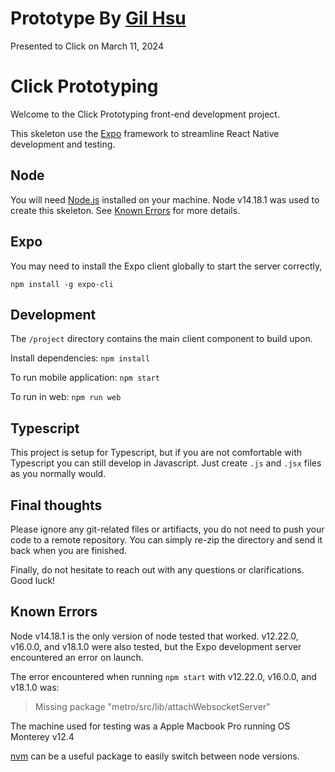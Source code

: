 # Prototype By [Gil Hsu](https://github.com/gilhsu)

Presented to Click on March 11, 2024

# Click Prototyping

Welcome to the Click Prototyping front-end development project.

This skeleton use the [Expo](https://docs.expo.dev/) framework to streamline React Native development and testing.

## Node

You will need [Node.js](https://nodejs.org/en/download/) installed on your machine. Node v14.18.1 was used to create this skeleton. See [Known Errors](#known_errors) for more details.

## Expo

You may need to install the Expo client globally to start the server correctly,

`npm install -g expo-cli`

## Development

The `/project` directory contains the main client component to build upon.

Install dependencies:
`npm install`

To run mobile application:
`npm start`

To run in web:
`npm run web`

## Typescript

This project is setup for Typescript, but if you are not comfortable with Typescript you can still develop in Javascript. Just create `.js` and `.jsx` files as you normally would.

## Final thoughts

Please ignore any git-related files or artifiacts, you do not need to push your code to a remote repository. You can simply re-zip the directory and send it back when you are finished.

Finally, do not hesitate to reach out with any questions or clarifications. Good luck!

<!----><a name="known_errors"></a>

## Known Errors

Node v14.18.1 is the only version of node tested that worked. v12.22.0, v16.0.0, and v18.1.0 were also tested, but the Expo development server encountered an error on launch.

The error encountered when running `npm start` with v12.22.0, v16.0.0, and v18.1.0 was:

> Missing package "metro/src/lib/attachWebsocketServer"

The machine used for testing was a Apple Macbook Pro running OS Monterey v12.4

[nvm](https://github.com/nvm-sh/nvm) can be a useful package to easily switch between node versions.
